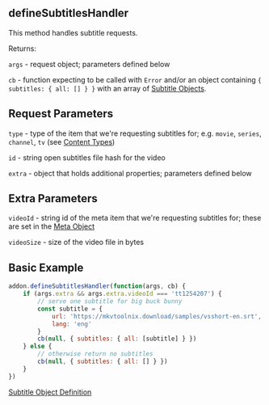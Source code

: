 ## defineSubtitlesHandler

This method handles subtitle requests.


Returns:

`args` - request object; parameters defined below

`cb` - function expecting to be called with `Error` and/or an object containing `{ subtitles: { all: [] } }` with an array of [Subtitle Objects](../responses/subtitles.md).


## Request Parameters

``type`` - type of the item that we're requesting subtitles for; e.g. `movie`, `series`, `channel`, `tv` (see [Content Types](../responses/content.types.md))

``id`` - string open subtitles file hash for the video

``extra`` - object that holds additional properties; parameters defined below


## Extra Parameters

``videoId`` - string id of the meta item that we're requesting subtitles for; these are set in the [Meta Object](../responses/meta.md)

``videoSize`` - size of the video file in bytes


## Basic Example

```javascript
addon.defineSubtitlesHandler(function(args, cb) {
    if (args.extra && args.extra.videoId === 'tt1254207') {
        // serve one subtitle for big buck bunny
        const subtitle = {
            url: 'https://mkvtoolnix.download/samples/vsshort-en.srt',
            lang: 'eng'
        }
        cb(null, { subtitles: { all: [subtitle] } })
    } else {
        // otherwise return no subtitles
        cb(null, { subtitles: { all: [] } })
    }
})
```

[Subtitle Object Definition](../responses/subtitles.md)
